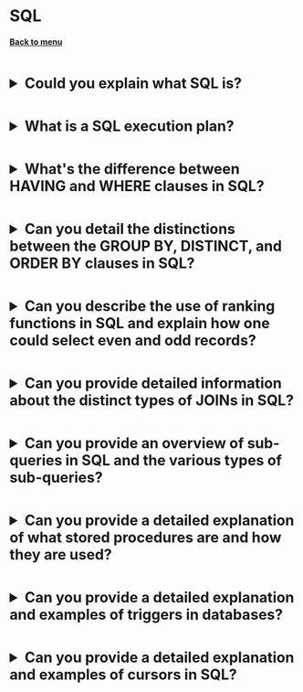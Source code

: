<h1>SQL</h1> 
<h4> 

[Back to menu](..%2FMenu.md)

</h4>

[//]: # (Could you explain what SQL is?)
<br>
<details>
    <summary style="font-size: 25px;">
        <b>
            Could you explain what SQL is?
        </b>
    </summary>
<br>

Structured Query Language is a programming language used to
communicate with and manipulate databases.
It is particularly useful in handling structured data, i.e.,
data incorporating relations among entities and variables.

SQL provides commands for a variety of tasks,
including querying data, creating tables, defining relationships,
and ensuring data integrity.

</details>

[//]: # (What is a SQL execution plan?)
<br>
<details>
    <summary style="font-size: 25px;">
        <b>
            What is a SQL execution plan? 
        </b>
    </summary>
<br>

It is a kind of map that outlines how the
SQL query will be executed by the database system.

Database's query optimizer examines different ways to execute the query
and chooses the most efficient one based on factors
like the structure of the tables, the available indexes,
the data distribution statistics, and the database's performance
tuning parameters.

The query plan includes operations like table scans,
index scans, sorts, joins, and other database operations.
It provides detailed information about
how the database will execute the SQL query,
including the order of the operations,
the tables involved in each operation,
the type of each operation, and the estimated cost of each operation.

In case we will have this operation

```
SELECT * FROM Customers WHERE CustomerID IN (SELECT CustomerID FROM Orders WHERE OrderAmount > 100);
```

It will be divided into

1. SELECT WHERE > 100
2. Get WHERE attribute (CustomerID) from first select
3. Perform scan operation
4. Return all values

</details>

[//]: # (What's the difference between HAVING and WHERE clauses in SQL?)
<br>
<details>
    <summary style="font-size: 25px;">
        <b>
            What's the difference between HAVING and WHERE clauses in SQL?
        </b>
    </summary>
<br>

The WHERE clause in SQL is used to filter records before grouping,
while the HAVING clause is used to filter records after grouping.

```
SELECT * FROM Students WHERE Age > 20;

SELECT COUNT(StudentID), Country FROM Students 
GROUP BY Country HAVING COUNT(StudentID) > 5
```

</details>

[//]: # (Can you detail the distinctions between 
        the GROUP BY, DISTINCT, and ORDER BY clauses in SQL?)
<br>
<details>
    <summary style="font-size: 25px;">
        <b>
            Can you detail the distinctions between 
            the GROUP BY, DISTINCT, and ORDER BY clauses in SQL?
        </b>
    </summary>
<br>

**GROUP BY** statement is used with aggregate functions
(COUNT, MAX, MIN, SUM, AVG) to group the result-set by one or more columns.

```
SELECT ItemID, SUM(Quantity) FROM Sales GROUP BY ItemID;
```

**DISTINCT:** The DISTINCT keyword is used to return only distinct (unique) values.

```
SELECT DISTINCT ItemID FROM Sales;
```

**The ORDER BY** keyword is used to sort the result-set
in ascending or descending order.

```
SELECT * FROM Sales ORDER BY ItemID;
SELECT * FROM Sales ORDER BY ItemID DESC;
```

</details>

[//]: # (Can you describe the use of ranking functions 
        in SQL and explain how one could select even and odd records?)
<br>
<details>
    <summary style="font-size: 25px;">
        <b>
            Can you describe the use of ranking functions 
            in SQL and explain how one could select even and odd records?
        </b>
    </summary>
<br>

ROW_NUMBER(), RANK(), and DENSE_RANK() are window functions
in SQL that assign a unique ranking to each row
within a partition of a result set.

1. ROW_NUMBER(): This function assigns a unique row number
   to each row within the partition of a result set,
   Duplicated values work as common values.

    ```sql
    SELECT Name, Score, ROW_NUMBER() OVER (ORDER BY Score DESC) AS Row_Number
    FROM student_scores;
    ```

    ```
    | Name  | Grade | row_number() |
    | Maria | 5     | 1
    | Maria | 4     | 2
    | Maria | 3     | 3
    | Maria | 3     | 4
    ```

2. RANK(): This function assigns a unique rank to
   each distinct row within a partition of a result set,
   but for rows with equal values, it assigns them the same rank,
   leaving a gap for the later ranks.

    ```sql
    SELECT Name, Score, RANK() OVER (ORDER BY Score DESC) AS Rank
    FROM student_scores;
    ```

    ```
    | Name  | Grade | rank() |
    | Maria | 5     | 1
    | Maria | 4     | 2
    | Maria | 3     | 3
    | Maria | 3     | 3
    | Maria | 1     | 5
    ```

3. DENSE_RANK(): This function acts exactly as the RANK()
   function but does not skip ranks for the rows with equal values.

```sql
SELECT Name,  Score, DENSE_RANK() OVER (ORDER BY Score DESC) AS Dense_Rank
FROM student_scores;
```

```
| Name  | Grade | DENSE_RANK() |
| Maria | 5     | 1
| Maria | 4     | 2
| Maria | 3     | 3
| Maria | 3     | 3
| Maria | 1     | 4
```

</details>

[//]: # (Can you provide detailed information 
         about the distinct types of JOINs in SQL?)
<br>
<details>
    <summary style="font-size: 25px;">
        <b>
            Can you provide detailed information 
            about the distinct types of JOINs in SQL?
        </b>
    </summary>
<br>

In SQL, a JOIN operation retrieves related columns
or rows from multiple tables.

In total, there are four types of JOIN operations:

1. INNER JOIN: This returns records or rows that have matching values
   in both tables involved in the operation.
   It is often used when you want to combine rows
   from two or more tables where there
   is a relationship between the data in the columns.

   Example:

   ```sql
   SELECT Orders.order_id, Customers.customer_name
   FROM Orders
   INNER JOIN Customers
   ON Orders.customer_id = Customers.customer_id;
   ```

2. LEFT JOIN (or LEFT OUTER JOIN):
   This returns all rows from the left table (the 'Orders' table in this example),
   and the matched rows from the right table (the 'Customers' table in this example).
   If no match is found, the result is NULL on the right side.

   Example:

   ```sql
   SELECT Orders.order_id, Customers.customer_name
   FROM Orders
   LEFT JOIN Customers
   ON Orders.customer_id = Customers.customer_id;
   ```

3. RIGHT JOIN (or RIGHT OUTER JOIN): This is the opposite of a LEFT JOIN.
   It returns all rows from the right table, and
   matching rows from the left table.

   Example:

   ```sql
   SELECT Orders.order_id, Customers.customer_name
   FROM Orders
   RIGHT JOIN Customers
   ON Orders.customer_id = Customers.customer_id;
   ```

4. FULL JOIN (or FULL OUTER JOIN):
   This combines the results of both left and right outer joins,
   and returns all records
   when there is a match in either the left or the right table.

   Example:

   ```sql
   SELECT Orders.order_id, Customers.customer_name
   FROM Orders
   FULL OUTER JOIN Customers
   ON Orders.customer_id = Customers.customer_id;
   ```

In what situation must use: Which JOIN to use
depends on the relationship between your datasets
and the information you require.

INNER JOINs are the most common, and are often used
when records must be present in both tables.

OUTER JOINs help retrieve more inclusive data
when matching records may not be present in one or both tables.

</details>

[//]: # (Can you provide an overview of sub-queries in SQL 
        and the various types of sub-queries?)
<br>
<details>
    <summary style="font-size: 25px;">
        <b>
            Can you provide an overview of sub-queries in SQL 
            and the various types of sub-queries?
        </b>
    </summary>
<br>

In SQL, a subquery, also known as a nested query or inner query,
is a query that is embedded within the WHERE or HAVING
clause of another SQL query.

Subqueries help in dividing complex queries into simpler,
more manageable parts;

this improves readability and facilitates debugging.

1. Single-row Subquery:
   This is a subquery that returns only one row
   and can use operators like =, >, <, >=, <=, and <> in the WHERE clause.

   Example:
   ```sql
   SELECT EmployeeName, Age 
   FROM Employees 
   WHERE Age > (SELECT AVG(Age) FROM Employees);
   ```

2. Multiple-column Subquery: This subquery returns multiple columns and
   is used in the FROM clause.

   Example:

   ```sql
   SELECT MAX(TotalOrder) AS LargestOrder
   FROM (SELECT SUM(Amount) AS TotalOrder FROM Orders GROUP BY CustomerID) AS sub;
   ```

3. Correlated Subquery: A type of subquery that uses values
   from the outer query in it's WHERE clause.

Example:

```sql
SELECT CustomerName
FROM Customers c
WHERE EXISTS (SELECT * FROM Orders o WHERE c.CustomerID = o.CustomerID);
```

</details>

[//]: # (Can you provide a detailed explanation of
         what stored procedures are and how they are used?)
<br>
<details>
    <summary style="font-size: 25px;">
        <b>
            Can you provide a detailed explanation of 
            what stored procedures are and how they are used?
        </b>
    </summary>
<br>

In a database context, a stored procedure is a set
of SQL statements with an assigned name,
which are stored in the database data dictionary.

A stored procedure can be invoked by triggers,
other stored procedures, or applications such as Java, Python, PHP.

```sql
CREATE PROCEDURE procedure_name
AS
sql_statement
GO;
```

Once a procedure is created, it can be executed as follows:

```sql
EXEC procedure_name;
```

Stored procedures can also take in parameters allowing them to be more flexible.

```sql
CREATE PROCEDURE GetSales (@Year INT)
AS
SELECT SUM(Amount) AS TotalSales FROM Sales WHERE OrderYear = @Year;
GO;
```

In what situation must use:
Stored procedures are useful when you have complex SQL run frequently,
when you need to enhance security,
or when you want to reduce network traffic.

Pros:

1. Improved performance.
2. Code reusability.
3. Reduced network usage.
4. Enhanced security control.

Cons:

1. Can be database-specific.
2. Handling of errors can be challenging.
3. Debugging can be complex.

</details>

[//]: # (Can you provide a detailed explanation 
         and examples of triggers in databases?)
<br>
<details>
    <summary style="font-size: 25px;">
        <b>
            Can you provide a detailed explanation 
            and examples of triggers in databases?
        </b>
    </summary>
<br>

A trigger is a procedural code automatically executed
in response to certain events.

Triggers can be used to maintain integrity rules,
log changes, or replicate data.

There are mainly two types of triggers based on triggering event:

1. Data Modification Language Triggers (DML Triggers)
   which include INSERT, UPDATE, and DELETE triggers.
   These get executed when data is modified.

2. Data Definition Language Triggers (DDL Triggers)
   which include CREATE, ALTER, and DROP triggers.
   These get invoked when a structure of a database object changes.

Additionally, each of these triggers can be defined
to fire before/after the event, leading to "BEFORE" or "AFTER" triggers.
Some databases also support "INSTEAD OF" triggers
which replace the triggering event with actions defined within the trigger.

```sql
CREATE OR REPLACE FUNCTION log_order_update() RETURNS TRIGGER AS $$
BEGIN
   INSERT INTO order_update_log (order_id, updated_at) 
   VALUES (OLD.order_id, now());
   RETURN NEW;
END;
$$ language 'plpgsql';

CREATE TRIGGER order_update_trigger
AFTER UPDATE ON orders
FOR EACH ROW
EXECUTE FUNCTION log_order_update();
```

In what situation must use: Triggers are useful when you need
to automate a response to a change or event occurring in
the database, such as changes in data or schema,
or during certain database operations.

Pros:

1. They can enforce complex business rules at the database level.
2. They encapsulate logic in the database, improving efficiency.
3. They maintain data integrity and validity
   by automatically checking or changing data.

Cons:

1. It Can lead to unexpected results if not properly managed.
2. It Can negatively impact performance, as they run every
   time the triggering event occurs.
3. It Can be hard to debug and troubleshoot due to their automatic nature.

</details>

[//]: # (Can you provide a detailed explanation 
         and examples of cursors in SQL?)
<br>
<details>
    <summary style="font-size: 25px;">
        <b>
            Can you provide a detailed explanation 
            and examples of cursors in SQL?
        </b>
    </summary>
<br>

A cursor in SQL is a database object used to retrieve rows
from a result set one at a time,
instead of the batch operations performed by typical SQL queries.

Think of a cursor as a pointer to a row in a result set.
The cursor can only reference one row at a time,
but can move to other rows of the result set as needed.

```sql
DECLARE @name VARCHAR(50);
DECLARE sample_cursor CURSOR FOR
SELECT name
FROM students;

OPEN sample_cursor;
FETCH NEXT FROM sample_cursor INTO @name;

WHILE @@FETCH_STATUS = 0
BEGIN
   PRINT @name;
   FETCH NEXT FROM sample_cursor INTO @name;
END;

CLOSE sample_cursor;
DEALLOCATE sample_cursor;
```

Here are key points in defining and using a cursor:

- DECLARE: the cursor is declared and the SQL query for the cursor is defined,
- OPEN: the cursor is opened, and the query is executed,
- FETCH NEXT: retrieves the next row present in the cursor,
- @@FETCH_STATUS: global variable set by SQL server
  to 0 if the last fetch retrieved a row, or to -1
  if no more rows are available,
- CLOSE: close the cursor,
- DEALLOCATE: deallocates memory that cursor was using.

When to Use Cursors: Cursors could be useful when you need to operate
on each row individually rather than applying an
operation to the entire set of data
(like updating based on previous rows data).

Pros:

1. Ability to perform complex logic on a row-by-row basis.
2. Useful for calculations that reference previous or next rows.

Cons:

1. Generally slower and require more resources than SQL set operations.
2. Risk of excessive server load if used unwisely.
3. Requires explicit cursor management (OPEN, FETCH, CLOSE).

</details>

